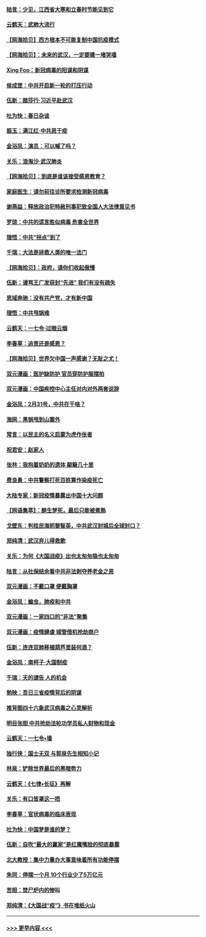#### [陆言：少见，江西省大寒和立春时节能见到它](../pages/nsc993/n11939983.md?t=03142202) 
#### [云鹤天：武肺大流行](../pages/nsc993/n11939902.md?t=03142202) 
#### [【网海拾贝】西方根本不可能复制中国抗疫模式](../pages/nsc993/n11939725.md?t=03142202) 
#### [【网海拾贝】：未来的武汉，一定要建一堵哭墙](../pages/nsc993/n11938684.md?t=03142202) 
#### [Xing Foo：新冠病毒的阳谋和阴谋](../pages/nsc993/n11936086.md?t=03142202) 
#### [侯成罡：中共开启新一轮的打压行动](../pages/nsc993/n11935730.md?t=03142202) 
#### [伍新：踏莎行‧习近平赴武汉](../pages/nsc993/n11935157.md?t=03142202) 
#### [吐为快：春日杂谈](../pages/nsc993/n11934776.md?t=03142202) 
#### [振玉：满江红‧中共恶于疫](../pages/nsc993/n11934647.md?t=03142202) 
#### [金浴凤：演员：可以喊了吗？](../pages/nsc993/n11934602.md?t=03142202) 
#### [关乐：浪淘沙·武汉肺炎](../pages/nsc993/n11931792.md?t=03142202) 
#### [【网海拾贝】：到底是谁该接受感恩教育？](../pages/nsc993/n11931552.md?t=03142202) 
#### [家庭医生：请勿前往诊所要求检测新冠病毒](../pages/nsc993/n11929190.md?t=03142202) 
#### [谢燕益：释放政治犯特赦刑事犯致全国人大法律意见书](../pages/nsc993/n11928978.md?t=03142202) 
#### [罗琼：中共的谎言胜似病毒 危害全世界](../pages/nsc993/n11922636.md?t=03142202) 
#### [理悟：中共“拐点”到了](../pages/nsc993/n11928496.md?t=03142202) 
#### [千瑞：大法是拯救人类的唯一法门](../pages/nsc993/n11927637.md?t=03142202) 
#### [【网海拾贝】：政府，请你们收起傲慢](../pages/nsc993/n11926932.md?t=03142202) 
#### [伍新：谩骂王广发获封“先进” 我们有没有疏失](../pages/nsc993/n11926101.md?t=03142202) 
#### [思域奔驰：没有共产党，才有新中国](../pages/nsc993/n11926058.md?t=03142202) 
#### [理悟：中共甩锅难](../pages/nsc993/n11925355.md?t=03142202) 
#### [云鹤天：一七令·过眼云烟](../pages/nsc993/n11925284.md?t=03142202) 
#### [李春草：追责还是感恩？](../pages/nsc993/n11925274.md?t=03142202) 
#### [【网海拾贝】世界欠中国一声感谢？无耻之尤！](../pages/nsc993/n11925239.md?t=03142202) 
#### [双元漫画：医护缺防护 官员穿防护服摆拍](../pages/nsc993/n11923899.md?t=03142202) 
#### [双元漫画：中国疾控中心主任对内对外两套说辞](../pages/nsc993/n11921994.md?t=03142202) 
#### [金浴凤：2月31号，中共在干啥？](../pages/nsc993/n11922706.md?t=03142202) 
#### [海网：黑锅甩到山寨外](../pages/nsc993/n11922688.md?t=03142202) 
#### [常言：以民主的名义启蒙为虎作伥者](../pages/nsc993/n11922217.md?t=03142202) 
#### [祝君安：赵家人](../pages/nsc993/n11922209.md?t=03142202) 
#### [张林：我抱着奶奶的遗体 颠簸几十里](../pages/nsc993/n11920945.md?t=03142202) 
#### [费良勇：中共警察打死百姓算作染疫死亡](../pages/nsc993/n11919264.md?t=03142202) 
#### [大陆专家：新冠疫情暴露出中国十大问题](../pages/nsc993/n11919187.md?t=03142202) 
#### [【网语集萃】：醉生梦死，最后只能被煮熟](../pages/nsc993/n11918994.md?t=03142202) 
#### [戈壁东：判桂民海抓黎智英，中共武汉封城后全球封口？](../pages/nsc993/n11917982.md?t=03142202) 
#### [郑纯清：武汉弃儿得救歌](../pages/nsc993/n11917881.md?t=03142202) 
#### [关乐：为何《大国战疫》出也太匆匆隐也太匆匆](../pages/nsc993/n11917792.md?t=03142202) 
#### [陆言：从社保结余看中共非法剥夺养老金之恶](../pages/nsc993/n11917084.md?t=03142202) 
#### [双元漫画：不戴口罩 便戴胸罩](../pages/nsc993/n11916447.md?t=03142202) 
#### [金浴凤：蝗虫，肺疫和中共](../pages/nsc993/n11916904.md?t=03142202) 
#### [双元漫画：一家四口的“非法”聚集](../pages/nsc993/n11916378.md?t=03142202) 
#### [双元漫画：疫情肆虐 城管借机抢劫商户](../pages/nsc993/n11916310.md?t=03142202) 
#### [伍新：连连双肺移植葫芦里装何酒？](../pages/nsc993/n11913667.md?t=03142202) 
#### [金浴凤：南柯子·大国制疫](../pages/nsc993/n11913657.md?t=03142202) 
#### [千瑞：天的谴告  人的机会](../pages/nsc993/n11913309.md?t=03142202) 
#### [勉映：吾日三省疫情背后的阴谋](../pages/nsc993/n11913079.md?t=03142202) 
#### [推背图四十六象武汉病毒之心灵解析](../pages/nsc993/n11911761.md?t=03142202) 
#### [明目张胆 中共抢劫法轮功学员私人财物和现金](../pages/nsc993/n11910262.md?t=03142202) 
#### [云鹤天：一七令▪墙](../pages/nsc993/n11910627.md?t=03142202) 
#### [独行侠：国士无双 与郭泉先生相知小记](../pages/nsc993/n11910613.md?t=03142202) 
#### [林泉：铲除世界最后的黑暗势力](../pages/nsc993/n11909320.md?t=03142202) 
#### [云鹤天：《七律▪长征》再解](../pages/nsc993/n11909327.md?t=03142202) 
#### [关乐：有口皆罩这一捂](../pages/nsc993/n11908393.md?t=03142202) 
#### [李春草：官状病毒的临床表现](../pages/nsc993/n11908339.md?t=03142202) 
#### [吐为快：中国梦是谁的梦？](../pages/nsc993/n11906564.md?t=03142202) 
#### [伍新：自吹“最大的赢家”是红魔嘴脸的彻底暴露](../pages/nsc993/n11906407.md?t=03142202) 
#### [北大教授：集中力量办大事意味着所有功能停摆](../pages/nsc993/n11904800.md?t=03142202) 
#### [朱同：停摆一个月 10个行业少了5万亿元](../pages/nsc993/n11904498.md?t=03142202) 
#### [苦胆：焚尸炉内的惨叫](../pages/nsc993/n11904479.md?t=03142202) 
#### [郑纯清：《大国战“疫”》书在堆纸火山](../pages/nsc993/n11904450.md?t=03142202) 

----
#### [ >>> 更早内容 <<< ](../indexes/nsc993-earlier.md)
